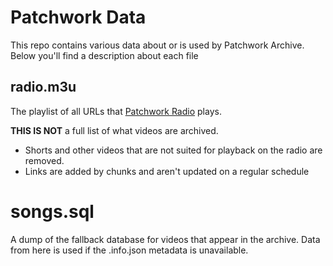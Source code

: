 # Patchwork Data
This repo contains various data about or is used by Patchwork Archive. Below you'll find a description about each file

## radio.m3u
The playlist of all URLs that [Patchwork Radio](https://patchwork.moekyun.me/radio) plays.

**THIS IS NOT** a full list of what videos are archived. 
- Shorts and other videos that are not suited for playback on the radio are removed.
- Links are added by chunks and aren't updated on a regular schedule

# songs.sql
A dump of the fallback database for videos that appear in the archive. Data from here is used if the .info.json metadata is unavailable.
